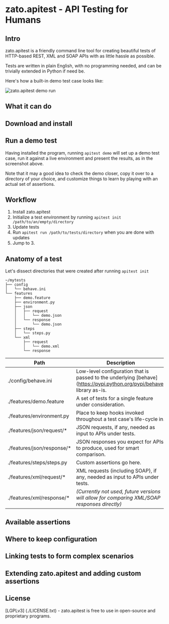 zato.apitest - API Testing for Humans
=====================================

Intro
-----

zato.apitest is a friendly command line tool for creating beautiful tests of HTTP-based REST, XML and SOAP APIs with as little
hassle as possible.

Tests are written in plain English, with no programming needed, and can be trivially extended in Python if need be.

Here's how a built-in demo test case looks like:

![zato.apitest demo run](https://raw.githubusercontent.com/zatosource/zato-apitest/master/docs/gfx/demo.png)

What it can do
--------------

Download and install
--------------------

Run a demo test
---------------

Having installed the program, running ```apitest demo``` will set up a demo test case, run it against a live environment
and present the results, as in the screenshot above.

Note that it may a good idea to check the demo closer, copy it over to a directory of your choice, and customize things to learn
by playing with an actual set of assertions.

Workflow
--------

1. Install zato.apitest
2. Initialize a test environment by running ```apitest init /path/to/an/empty/directory```
3. Update tests
4. Run ```apitest run /path/to/tests/directory``` when you are done with updates
5. Jump to 3.

Anatomy of a test
-----------------

Let's dissect directories that were created after running ```apitest init```

```
~/mytests
├── config
│   └── behave.ini
└── features
    ├── demo.feature
    ├── environment.py
    ├── json
    │   ├── request
    │   │   └── demo.json
    │   └── response
    │       └── demo.json
    ├── steps
    │   └── steps.py
    └── xml
        ├── request
        │   └── demo.xml
        └── response
```


 Path                        | Description
---------------------------- | ----------------------------------------------------------------------------------------------------------------------
./config/behave.ini          | Low-level configuration that is passed to the underlying [behave] (https://pypi.python.org/pypi/behave) library as-is.
./features/demo.feature      | A set of tests for a single feature under consideration.
./features/environment.py    | Place to keep hooks invoked throughout a test case's life-cycle in.
./features/json/request/*    | JSON requests, if any, needed as input to APIs under tests.
./features/json/response/*   | JSON responses you expect for APIs to produce, used for smart comparison.
./features/steps/steps.py    | Custom assertions go here.
./features/xml/request/*     | XML requests (including SOAP), if any, needed as input to APIs under tests.
./features/xml/response/*    | *(Currently not used, future versions will allow for comparing XML/SOAP responses directly)*


Available assertions
--------------------

Where to keep configuration
---------------------------

Linking tests to form complex scenarios
---------------------------------------

Extending zato.apitest and adding custom assertions
---------------------------------------------------

License
-------
[LGPLv3] (./LICENSE.txt) - zato.apitest is free to use in open-source and proprietary programs.
